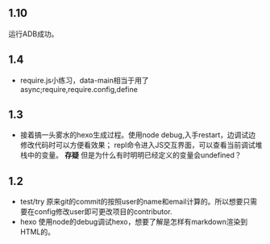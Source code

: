 ## 1.10
运行ADB成功。

## 1.4
+ require.js小练习，data-main相当于用了async;require,require.config,define


## 1.3
+ 接着搞一头雾水的hexo生成过程。使用node debug,入手restart，边调试边修改代码时可以方便看效果；
repl命令进入JS交互界面，可以查看当前调试堆栈中的变量。
**存疑** 但是为什么有时明明已经定义的变量会undefined？

## 1.2
+ test/try 原来git的commit的按照user的name和email计算的。所以想要只需要在config修改user即可更改项目的contributor.
+ hexo 使用node的debug调试hexo，想要了解是怎样有markdown渲染到HTML的。
